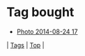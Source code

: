 <!--
title: Tag bought
date: 2020-06-28T15:02:24.946Z
tags:
-->
# Tag bought

 * [Photo 2014-08-24 17](95654403197.md)

| [Tags](tags.md) | [Top](index.md) |
